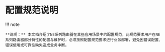 # 配置规范说明

!!! note

    **说明：** 本文档介绍了NE系列路由器在某些应用场景中的配置规范，此规范要求用户在NE系列路由器部分特性的配置与维护时，必须按照配置规范要求进行业务部署，避免因错误配置、错误使用或可靠性缺失造成业务中断。
